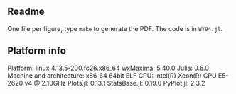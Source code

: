 ## Readme

One file per figure, type `make` to generate the PDF. The code is in `WY94.jl`.

## Platform info

Platform: linux 4.13.5-200.fc26.x86_64
wxMaxima: 5.40.0
Julia: 0.6.0
Machine and architecture: x86_64 64bit ELF
CPU: Intel(R) Xeon(R) CPU E5-2620 v4 @ 2.10GHz
Plots.jl: 0.13.1
StatsBase.jl: 0.19.0
PyPlot.jl: 2.3.2
